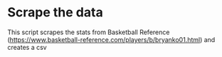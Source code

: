 # Scrape the data

This script scrapes the stats from Basketball Reference (https://www.basketball-reference.com/players/b/bryanko01.html) and creates a csv

